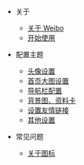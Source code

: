* 关于
  * [关于 Weibo](README.md)
  * [开始使用](start.md)

* 配置主题
  * [头像设置](avatar.md)
  * [首页大图设置](dt.md)
  * [导航栏配置](sidebar.md)
  * [背景图、资料卡](information.md)
  * [设置友情链接](friends.md)
  * [其他设置](others.md)

* 常见问题
  * [关于图标](fa.md)